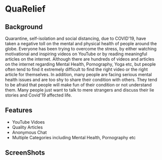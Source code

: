 # QuaRelief

## Background
Quarantine, self-isolation and social distancing, due to COVID'19, have taken a negative toll on the mental and physical health of people around the globe. Everyone has been trying to overcome the stress, by either watching motivational and inspiring videos on YouTube or by reading meaningful articles on the internet. Although there are hundreds of videos and articles on the internet regarding Mental Health, Pornography, Yoga etc, but people often tend to find it extremely difficult to find the right video or the right article for themselves. In addition, many people are facing serious mental health issues and are too shy to share their condition with others. They tend to be afraid that people will make fun of their condition or not understand them. Many people just want to talk to mere strangers and discuss their lie stories and Covid'19 affected life.

## Features
- YouTube Vidoes
- Quality Articles
- Anonymous Chat
- Multiple Categories including Mental Health, Pornography etc

## ScreenShots
